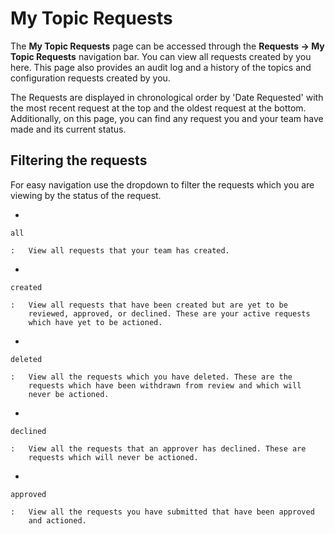 # My Topic Requests

The **My Topic Requests** page can be accessed through the **Requests
-\> My Topic Requests** navigation bar. You can view all requests
created by you here. This page also provides an audit log and a history
of the topics and configuration requests created by you.

The Requests are displayed in chronological order by 'Date Requested'
with the most recent request at the top and the oldest request at the
bottom. Additionally, on this page, you can find any request you and
your team have made and its current status.

## Filtering the requests

For easy navigation use the dropdown to filter the requests which you
are viewing by the status of the request.

-   

    all

    :   View all requests that your team has created.

-   

    created

    :   View all requests that have been created but are yet to be
        reviewed, approved, or declined. These are your active requests
        which have yet to be actioned.

-   

    deleted

    :   View all the requests which you have deleted. These are the
        requests which have been withdrawn from review and which will
        never be actioned.

-   

    declined

    :   View all the requests that an approver has declined. These are
        requests which will never be actioned.

-   

    approved

    :   View all the requests you have submitted that have been approved
        and actioned.
